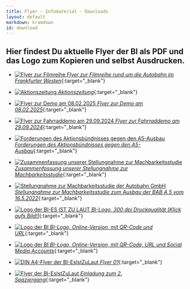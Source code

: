 ```yaml
---
title: Flyer - Infomaterial - Downloads
layout: default
markdown: kramdown
id: download
---
```


## Hier findest Du aktuelle Flyer der BI als PDF und das Logo zum Kopieren und selbst Ausdrucken.

- [![Flyer zur Filmreihe](/assets/img/Autobahn-Filme.jpeg) _Flyer zur Filmreihe rund um die Autobahn im Frankfurter Westen_](/assets/files/2025_Flyer-Film.pdf){:target="\_blank"}

- [![Aktionszeitung](/assets/img/2025_Aktionszeitung.jpg) _Aktionszeitung_](/assets/files/2025_Aktionszeitung.pdf){:target="\_blank"}

- [![Flyer zur Demo am 08.02.2025](/assets/img/BI_Flyer_01_2025_screen.png) _Flyer zur Demo am 08.02.2025_](/assets/img/BI_Flyer_01_2025_screen.pdf){:target="\_blank"}

- [![Flyer zur Fahrraddemo am 29.09.2024](/assets/img/fyler-fahrrad-demo.jpeg) _Flyer zur Fahrraddemo am 29.09.2024_](/assets/img/fyler-fahrrad-demo.jpeg){:target="\_blank"}

- [![Forderungen des Aktionsbündnisses gegen den A5-Ausbau](/assets/img/2024_Forderungen-Bündnis-screen.png) _Forderungen des Aktionsbündnisses gegen den A5-Ausbau_](/assets/files/2024_Forderungen-Bündnis.pdf){:target="\_blank"}

- [![Zusammenfassung unserer Stellungnahme zur Machbarkeitsstudie](/assets/img/2024_Zusammenfassung-Machbarkeitsstudie.png) _Zusammenfassung unserer Stellungnahme zur Machbarkeitsstudie_](https://go.justso.de/R484nz){:target="\_blank"}

- [![Stellungnahme zur Machbarkeitsstudie der Autobahn GmbH](/assets/img/Stellungnahme-BI-BUND-AUA.png) _Stellungnahme zur Machbarkeitsstudie zum Ausbau der BAB A 5 vom 16.5.2022_](https://go.justso.de/TE2XMA){:target="\_blank"}

- [![Logo der BI-ES IST ZU LAUT](/assets/img/Logo_BI_00.gif) _BI-Logo, 300 dpi Druckqualität (Klick aufs Bild!)_](/assets/img/Logo_BI_300dpi.jpg){:target="\_blank"}

- [![Logo der BI](/assets/img/BI-Logo.jpeg) _BI-Logo, Online-Version, mit QR-Code und URL_](/assets/img/BI-Logo.jpeg){:target="\_blank"}

- [![Logo der BI](/assets/img/BI-Logo-mit-social-media-logos.jpeg) _BI-Logo, Online-Version, mit QR-Code, URL und Social Media Accounts_](/assets/img/BI-Logo-mit-social-media-logos.jpeg){:target="\_blank"}

- [![DIN A4-Flyer der BI-EsIstZuLaut](/assets/img/Flyer_4fach_Seite1.png) _Flyer 01_](/assets/img/Flyer_4fach_farbig.pdf){:target="\_blank"}

- [![Flyer der BI-EsIstZuLaut](/assets/img/Flyer_4fach_Spaziergang_26_03.png) _Einladung zum 2. Spaziergang_](/assets/img/Flyer_4fach_4c_Spaziergang_26_03_23.pdf){:target="\_blank"}
